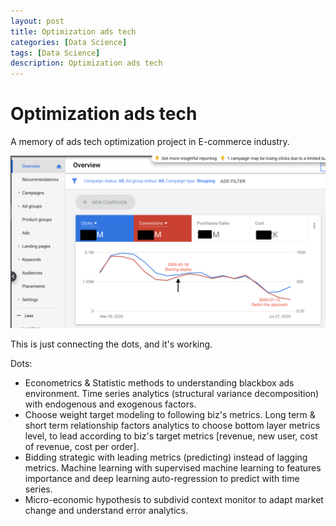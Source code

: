 ```yaml
---
layout: post
title: Optimization ads tech
categories: [Data Science]
tags: [Data Science]
description: Optimization ads tech
---
```


# Optimization ads tech

A memory of ads tech optimization project in E-commerce industry.

![Google ads](/pictures/Ads_tech_optimize.png)

This is just connecting the dots, and it's working.

Dots:
- Econometrics & Statistic methods to understanding blackbox ads environment. Time series analytics (structural variance decomposition) with endogenous and exogenous factors.
- Choose weight target modeling to following biz's metrics. Long term & short term relationship factors analytics to choose bottom layer metrics level, to lead according to biz's target metrics [revenue, new user, cost of revenue, cost per order].
- Bidding strategic with leading metrics (predicting) instead of lagging metrics. Machine learning with supervised machine learning to features importance and deep learning auto-regression to predict with time series.
- Micro-economic hypothesis to subdivid context monitor to adapt market change and understand error analytics.

